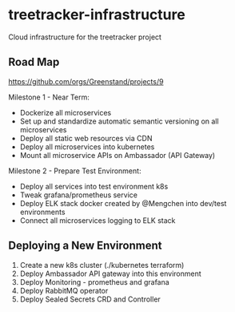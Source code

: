 # treetracker-infrastructure

Cloud infrastructure for the treetracker project

## Road Map

https://github.com/orgs/Greenstand/projects/9

Milestone 1 - Near Term:
* Dockerize all microservices
* Set up and standardize automatic semantic versioning on all microservices
* Deploy all static web resources via CDN
* Deploy all microservices into kubernetes
* Mount all microservice APIs on Ambassador (API Gateway)

Milestone 2 - Prepare Test Environment:
* Deploy all services into test environment k8s
* Tweak grafana/prometheus service
* Deploy ELK stack docker created by @Mengchen into dev/test environments
* Connect all microservices logging to ELK stack


## Deploying a New Environment
1. Create a new k8s cluster (./kubernetes terraform)
2. Deploy Ambassador API gateway into this environment
3. Deploy Monitoring - prometheus and grafana
4. Deploy RabbitMQ operator
5. Deploy Sealed Secrets CRD and Controller
